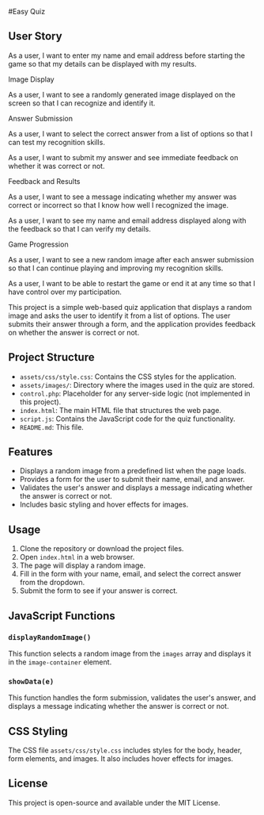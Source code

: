 #Easy Quiz

## User Story

As a user, I want to enter my name and email address before starting the game so that my details can be displayed with my results.

Image Display

As a user, I want to see a randomly generated image displayed on the screen so that I can recognize and identify it.

Answer Submission

As a user, I want to select the correct answer from a list of options so that I can test my recognition skills.

As a user, I want to submit my answer and see immediate feedback on whether it was correct or not.

Feedback and Results

As a user, I want to see a message indicating whether my answer was correct or incorrect so that I know how well I recognized the image.

As a user, I want to see my name and email address displayed along with the feedback so that I can verify my details.

Game Progression

As a user, I want to see a new random image after each answer submission so that I can continue playing and improving my recognition skills.

As a user, I want to be able to restart the game or end it at any time so that I have control over my participation.





This project is a simple web-based quiz application that displays a random image and asks the user to identify it from a list of options. The user submits their answer through a form, and the application provides feedback on whether the answer is correct or not.

## Project Structure


- `assets/css/style.css`: Contains the CSS styles for the application.
- `assets/images/`: Directory where the images used in the quiz are stored.
- `control.php`: Placeholder for any server-side logic (not implemented in this project).
- `index.html`: The main HTML file that structures the web page.
- `script.js`: Contains the JavaScript code for the quiz functionality.
- `README.md`: This file.

## Features

- Displays a random image from a predefined list when the page loads.
- Provides a form for the user to submit their name, email, and answer.
- Validates the user's answer and displays a message indicating whether the answer is correct or not.
- Includes basic styling and hover effects for images.

## Usage

1. Clone the repository or download the project files.
2. Open `index.html` in a web browser.
3. The page will display a random image.
4. Fill in the form with your name, email, and select the correct answer from the dropdown.
5. Submit the form to see if your answer is correct.

## JavaScript Functions

### `displayRandomImage()`

This function selects a random image from the `images` array and displays it in the `image-container` element.

### `showData(e)`

This function handles the form submission, validates the user's answer, and displays a message indicating whether the answer is correct or not.

## CSS Styling

The CSS file `assets/css/style.css` includes styles for the body, header, form elements, and images. It also includes hover effects for images.

## License

This project is open-source and available under the MIT License.

